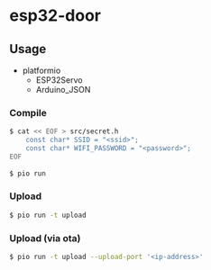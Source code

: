 # esp32-door

## Usage

* platformio
  * ESP32Servo
  * Arduino_JSON

### Compile

```sh
$ cat << EOF > src/secret.h
    const char* SSID = "<ssid>";
    const char* WIFI_PASSWORD = "<password>";
EOF
  
$ pio run
```

### Upload

```sh
$ pio run -t upload
```

### Upload (via ota)

```sh
$ pio run -t upload --upload-port '<ip-address>'
```
